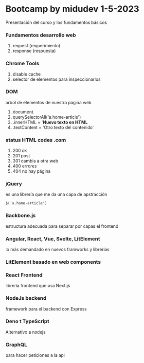# Bootcamp by midudev 1-5-2023
Presentación del curso y los fundamentos básicos 

### Fundamentos desarrollo web 
1. request (requerimiento)
2. response (respuesta)

### Chrome Tools
1. disable cache 
2. selector de elementos para inspeccionarlos


### DOM 
arbol de elementos de nuestra página web

1. document. 
2. querySelectorAll('a.home-article')
3. .innerHTML = '<strong>Nuevo texto en HTML</strong>
4. .textContent = 'Otro texto del contenido'

### status HTML codes .com
1. 200 ok
2. 201 post
3. 301 cambia a otra web 
4. 400 errores
5. 404 no hay página

### jQuery 
es una librería que me da una capa de apstracción 

~~~
$('a.home-article')
~~~

### Backbone.js
estructura adecuada para separar por capas el frontend 

### Angular, React, Vue, Svelte, LitElement
lo más demandado en nuevos framworks y librerias  

### LitElement basado en web components

### React Frontend
librería frontend que usa Next.js

### NodeJs backend
framework para el backend con Express 

### Deno t TypeScript
Alternativo a nodejs  

### GraphQL
para hacer peticiones a la api 




